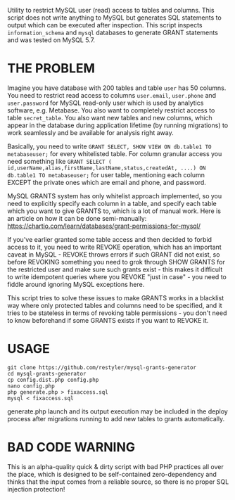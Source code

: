 Utility to restrict MySQL user (read) access to tables and columns.
This script does not write anything to MySQL but generates SQL statements to output which can be executed after inspection.
This script inspects `information_schema` and `mysql` databases to generate GRANT statements and was tested on MySQL 5.7.

THE PROBLEM
=================
Imagine you have database with 200 tables and table `user` has 50 columns.
You need to restrict read access to columns  `user.email`, `user.phone` and `user.password` for MySQL read-only user which is used by analytics software, e.g. Metabase. You also want to completely restrict access to table `secret_table`.
You also want new tables and new columns, which appear in the database during application lifetime (by running migrations) to work seamlessly and be available for analysis right away. 

Basically, you need to write `GRANT SELECT, SHOW VIEW ON db.table1 TO metabaseuser;` for every whitelisted table.
For column granular access you need something like `GRANT SELECT ( id,userName,alias,firstName,lastName,status,createdAt, ....) ON db.table1 TO metabaseuser;` for user table, mentioning each column EXCEPT the private ones which are email and phone, and password.

MySQL GRANTS system has only whitelist approach implemented, so you need to explicitly specify each column in a table, and specify each table which you want to give GRANTS to, which is a lot of manual work.
Here is an article on how it can be done semi-manually: https://chartio.com/learn/databases/grant-permissions-for-mysql/

If you've earlier granted some table access and then decided to forbid access to it, you need to write REVOKE operation, which has an important caveat in MySQL - REVOKE throws errors if such GRANT did not exist, so before REVOKING something you need to grok through SHOW GRANTS for the restricted user and make sure such grants exist - this makes it difficult to write idempotent queries where you REVOKE "just in case" - you need to fiddle around ignoring MySQL exceptions here.


This script tries to solve these issues to make GRANTS works in a blacklist way where only protected tables and columns need to be specified, and it tries to be stateless in terms of revoking table permissions - you don't need to know beforehand if some GRANTS exists if you want to REVOKE it.


USAGE
=================
```
git clone https://github.com/restyler/mysql-grants-generator
cd mysql-grants-generator
cp config.dist.php config.php
nano config.php
php generate.php > fixaccess.sql
mysql < fixaccess.sql
```
generate.php launch and its output execution may be included in the deploy process after migrations running to add new tables to grants automatically.


BAD CODE WARNING
============
This is an alpha-quality quick & dirty script with bad PHP practices all over the place, which is designed to be self-contained zero-dependency and thinks that the input comes from a reliable source, so there is no proper SQL injection protection!
